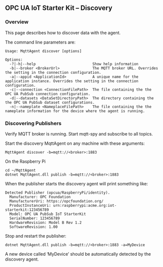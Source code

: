 ﻿## OPC UA IoT Starter Kit – Discovery
### Overview
This page describes how to discover data with the agent.

The command line parameters are:
```
Usage: MqttAgent discover [options]

Options:
  -?|-h|--help                          Show help information
  -b|--broker <BrokerUrl>               The MQTT broker URL. Overrides the setting in the connection configuration.
  -a|--appid <ApplicationId>            A unique name for the application instance. Overrides the setting in the connection configuration.
  -c|--connection <ConnectionFilePath>  The file containing the the OPC UA PubSub connection configuration.
  -d|--datasets <DataSetDirectoryPath>  The directory containing the the OPC UA PubSub dataset configurations.
  -n|--nameplate <NameplaceFilePath>    The file containing the the nameplate information for the device where the agent is running.
```

### Discovering Publishers
Verify MQTT broker is running.
Start mqtt-spy and subscribe to all topics.

Start the discovery MqttAgent on any machine with these arguments:
```
MqttAgent discover -b=mqtt://<broker>:1883
```

On the Raspberry Pi 
```
cd ~/MqttAgent
dotnet MqttAgent.dll publish -b=mqtt://<broker>:1883
```

When the publisher starts the discovery agent will print something like:
```
Detected Publisher (opcua/RaspberryPi/identity).
  Manufacturer: OPC Foundation
  ManufacturerUri: https://opcfoundation.org/
  ProductInstanceUri: urn:raspberrypi:acme.org:iot-starterkit:123456789
  Model: OPC UA PubSub IoT StarterKit
  SerialNumber: 123456789
  HardwareRevision: Model B Rev 1.2
  SoftwareRevision: 1.00
```

Stop and restart the publisher:
```
dotnet MqttAgent.dll publish -b=mqtt://<broker>:1883 -a=MyDevice
```

A new device called ‘MyDevice’ should be automatically detected by the discovery agent.

